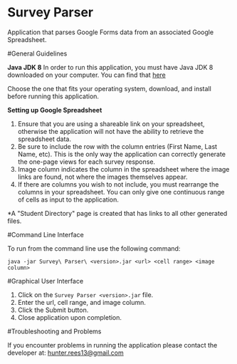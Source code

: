 # Survey Parser

Application that parses Google Forms data from an associated Google Spreadsheet. 

#General Guidelines

**Java JDK 8**
In order to run this application, you must have Java JDK 8 downloaded on your computer. 
You can find that [here](http://www.oracle.com/technetwork/java/javase/downloads/jdk8-downloads-2133151.html)

Choose the one that fits your operating system, download, and install before running this application.

**Setting up Google Spreadsheet**

1. Ensure that you are using a shareable link on your spreadsheet, otherwise the application will not have the ability to retrieve the spreadsheet data.
2. Be sure to include the row with the column entries (First Name, Last Name, etc). This is the only way the application can correctly generate the one-page views for each survey response.
3. Image column indicates the column in the spreadsheet where the image links are found, not where the images themselves appear.
4. If there are columns you wish to not include, you must rearrange the columns in your spreadsheet. You can only give one continuous range of cells as input to the application.

*A "Student Directory" page is created that has links to all other generated files.

#Command Line Interface

To run from the command line use the following command:

`java -jar Survey\ Parser\ <version>.jar <url> <cell range> <image column>`


#Graphical User Interface

1. Click on the `Survey Parser <version>.jar` file.
2. Enter the url, cell range, and image column.
3. Click the Submit button.
4. Close application upon completion.

#Troubleshooting and Problems

If you encounter problems in running the application please contact the developer at: hunter.rees13@gmail.com